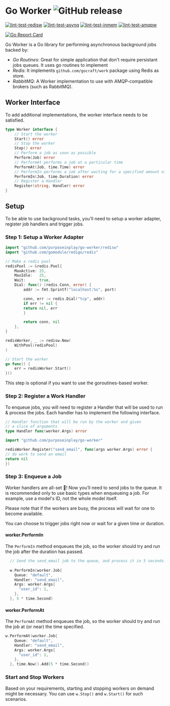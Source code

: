 # Go Worker ![GitHub release](https://img.shields.io/github/v/tag/purposeinplay/go-worker)

[![lint-test-redisw](https://github.com/purposeinplay/go-worker/actions/workflows/lint-test_redisw.yml/badge.svg)](https://github.com/purposeinplay/go-worker/actions/workflows/lint-test_redisw.yml)
[![lint-test-asynq](https://github.com/purposeinplay/go-worker/actions/workflows/lint-test_asynq.yml/badge.svg)](https://github.com/purposeinplay/go-worker/actions/workflows/lint-test_asynq.yml)
[![lint-test-inmem](https://github.com/purposeinplay/go-worker/actions/workflows/lint-test_inmem.yml/badge.svg)](https://github.com/purposeinplay/go-worker/actions/workflows/lint-test_inmem.yml)
[![lint-test-amqpw](https://github.com/purposeinplay/go-worker/actions/workflows/lint-test_amqpw.yml/badge.svg)](https://github.com/purposeinplay/go-worker/actions/workflows/lint-test_amqpw.yml)

[![Go Report Card](https://goreportcard.com/badge/github.com/purposeinplay/go-worker)](https://goreportcard.com/report/github.com/purposeinplay/go-worker)

Go Worker is a Go library for performing asynchronous background jobs backed by:

- *Go Routines*: Great for simple application that don't require persistant jobs queues. It uses go routines to implement
- *Redis*: It implements `github.com/gocraft/work` package using Redis as store.
- *RabbitMQ*: A Worker implementation to use with AMQP-compatible brokers (such as RabbitMQ).

## Worker Interface
To add additional implementations, the worker interface needs to be satisfied.

```go
type Worker interface {
    // Start the worker
    Start() error
    // Stop the worker
    Stop() error
    // Perform a job as soon as possible
    Perform(Job) error
    // PerformAt performs a job at a particular time
    PerformAt(Job, time.Time) error
    // PerformIn performs a job after waiting for a specified amount of time
    PerformIn(Job, time.Duration) error
    // Register a Handler
    Register(string, Handler) error
}
```

## Setup
To be able to use background tasks, you’ll need to setup a worker adapter, register job handlers and trigger jobs.

### Step 1: Setup a Worker Adapter

```go
import "github.com/purposeinplay/go-worker/redisw"
import "github.com/gomodule/redigo/redis"

// Make a redis pool
redisPool := &redis.Pool{
    MaxActive: 25,
    MaxIdle:   25,
    Wait:      true,
    Dial: func() (redis.Conn, error) {
        addr := fmt.Sprintf("localhost:%s", port)

        conn, err := redis.Dial("tcp", addr)
        if err != nil {
        return nil, err
        }

        return conn, nil
    },
}

redisWorker, _ := redisw.New(
	WithPool(redisPool)
)

// Start the worker
go func() {
    err = redisWorker.Start()
}()
```

This step is optional if you want to use the goroutines-based worker.

### Step 2: Register a Work Handler
To enqueue jobs, you will need to register a Handler that will be used to run & process the jobs. Each handler has to implement the following interface.

```go
// Handler function that will be run by the worker and given
// a slice of arguments
type Handler func(worker.Args) error
```

```go
import "github.com/purposeinplay/go-worker"

redisWorker.Register("send_email", func(args worker.Args) error {
// do work to send an email
return nil
})
```

### Step 3: Enqueue a Job
Worker handlers are all-set 🙌! Now you’ll need to send jobs to the queue. It is recommended only to use basic types when enqueueing a job. For example, use a model's ID, not the whole model itself.

Please note that if the workers are busy, the process will wait for one to become available.

You can choose to trigger jobs right now or wait for a given time or duration.

#### worker.PerformIn
The `PerformIn` method enqueues the job, so the worker should try and run the job after the duration has passed.

```go
  // Send the send_email job to the queue, and process it in 5 seconds.
	
  w.PerformIn(worker.Job{
    Queue: "default",
    Handler: "send_email",
    Args: worker.Args{
      "user_id": 1,
    },
  }, 5 * time.Second)
```

#### worker.PerformAt

The `PerformAt` method enqueues the job, so the worker should try and run the job at (or near) the time specified.

```go
w.PerformAt(worker.Job{
    Queue: "default",
    Handler: "send_email",
    Args: worker.Args{
      "user_id": 1,
    },
  }, time.Now().Add(5 * time.Second))
```

### Start and Stop Workers
Based on your requirements, starting and stopping workers on demand might be necessary. You can use `w.Stop()` and `w.Start()` for such scenarios.